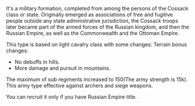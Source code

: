 It's a military formation, completed from among the persons of the Cossack class or state. Originally emerged as associations of free and fugitive people outside any state administrative jurisdiction, the Cossack troops later became part of the armed forces of the Russian kingdom, and then the Russian Empire, as well as the Commonwealth and the Ottoman Empire.

This type is based on light cavalry class with some changes:
Terrain bonus changes:
* No debuffs in hills.
* More damage and pursuit in mountains.

The maximum of sub regiments increased to 150(The army strength is 15k).
This army type effective against archers and siege weapons.

You can recruit it only if you have Russian Empire title.
